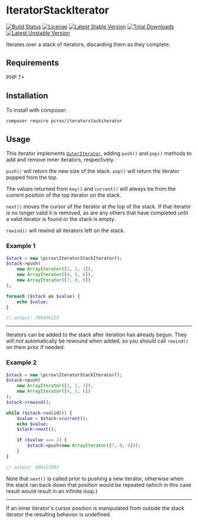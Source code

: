 # IteratorStackIterator

[![Build Status](https://travis-ci.org/pcrov/IteratorStackIterator.svg?branch=master)](https://travis-ci.org/pcrov/IteratorStackIterator)
[![License](https://poser.pugx.org/pcrov/iteratorstackiterator/license)](https://github.com/pcrov/IteratorStackIterator/blob/master/LICENSE)
[![Latest Stable Version](https://poser.pugx.org/pcrov/iteratorstackiterator/v/stable)](https://packagist.org/packages/pcrov/iteratorstackiterator)
[![Total Downloads](https://poser.pugx.org/pcrov/iteratorstackiterator/downloads)](https://packagist.org/packages/pcrov/iteratorstackiterator)
[![Latest Unstable Version](https://poser.pugx.org/pcrov/iteratorstackiterator/v/unstable)](https://packagist.org/packages/pcrov/iteratorstackiterator)

Iterates over a stack of iterators, discarding them as they complete.

## Requirements

PHP 7+

## Installation

To install with composer:

```sh
composer require pcrov/iteratorstackiterator
```

## Usage

This iterator implements [`OuterIterator`](http://php.net/outeriterator), adding `push()` and `pop()` methods to add and
remove inner iterators, respectively.

`push()` will return the new size of the stack.
`pop()` will return the iterator popped from the top.

The values returned from `key()` and `current()` will always be from the current position of the top iterator on the
stack.

`next()` moves the cursor of the iterator at the top of the stack. If that iterator is no longer valid it is removed, as
are any others that have completed until a valid iterator is found or the stack is empty.

`rewind()` will rewind all iterators left on the stack.

### Example 1

```php
$stack = new \pcrov\IteratorStackIterator();
$stack->push(
    new ArrayIterator([1, 2, 3]),
    new ArrayIterator([4, 5, 6]),
    new ArrayIterator([7, 8, 9])
);

foreach ($stack as $value) {
    echo $value;
}

// output: 789456123
```

---

Iterators can be added to the stack after iteration has already begun. They will *not* automatically be rewound when
added, so you should call `rewind()` on them prior if needed.

### Example 2

```php
$stack = new \pcrov\IteratorStackIterator();
$stack->push(
    new ArrayIterator([1, 2, 3]),
    new ArrayIterator([4, 5, 6])
);
$stack->rewind();

while ($stack->valid()) {
    $value = $stack->current();
    echo $value;
    $stack->next();

    if ($value === 2) {
        $stack->push(new ArrayIterator([7, 8, 9]));
    }
}

// output: 456127893
```

Note that `next()` is called prior to pushing a new iterator, otherwise when the stack ran back down that position would
be repeated (which in this case result would result in an infinite loop.)

---
If an inner iterator's cursor position is manipulated from outside the stack iterator the resulting behavior is
undefined.

